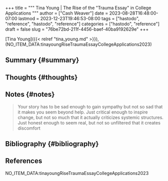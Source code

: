 +++
title = """
  Tina Young | The Rise of the "Trauma Essay" in College Applications
  """
author = ["Cash Weaver"]
date = 2023-08-28T16:48:00-07:00
lastmod = 2023-12-23T19:46:53-08:00
tags = ["hastodo", "reference", "hastodo", "reference"]
categories = ["hastodo", "reference"]
draft = false
slug = "76be72bd-211f-4456-baef-40ba9192629e"
+++

[Tina Young]({{< relref "tina_young.md" >}}), (NO_ITEM_DATA:tinayoungRiseTraumaEssayCollegeApplications2023)


## Summary {#summary}


## Thoughts {#thoughts}


## Notes {#notes}

> Your story has to be sad enough to gain sympathy but not so sad that it makes you seem beyond help. Just critical enough to inspire change, but not so much that it actually criticizes systemic structures. Just honest enough to seem real, but not so unfiltered that it creates discomfort


## Bibliography {#bibliography}

## References

<style>.csl-entry{text-indent: -1.5em; margin-left: 1.5em;}</style><div class="csl-bib-body">
  <div class="csl-entry">NO_ITEM_DATA:tinayoungRiseTraumaEssayCollegeApplications2023</div>
</div>
